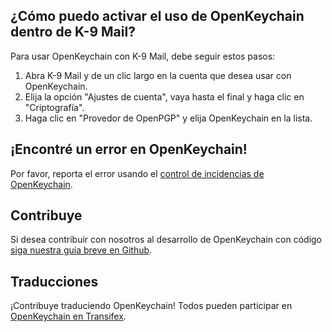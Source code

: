 [//]: # (Observe: ¡Por favor ingrese cada enunciado en su propia línea, Transifex coloca cada línea en su propio campo de traducción!)

## ¿Cómo puedo activar el uso de OpenKeychain dentro de K-9 Mail?
Para usar OpenKeychain con K-9 Mail, debe seguir estos pasos:
  1. Abra K-9 Mail y de un clic largo en la cuenta que desea usar con OpenKeychain.
  2. Elija la opción "Ajustes de cuenta", vaya hasta el final y haga clic en "Criptografía".
  3. Haga clic en "Provedor de OpenPGP" y elija OpenKeychain en la lista.

## ¡Encontré un error en OpenKeychain!
Por favor, reporta el error usando el [control de incidencias de OpenKeychain](https://github.com/openpgp-keychain/openpgp-keychain/issues).

## Contribuye
Si desea contribuir con nosotros al desarrollo de OpenKeychain con código [siga nuestra guía breve en Github](https://github.com/openpgp-keychain/openpgp-keychain#contribute-code).

## Traducciones
¡Contribuye traduciendo OpenKeychain! Todos pueden participar en [OpenKeychain en Transifex](https://www.transifex.com/projects/p/open-keychain/).